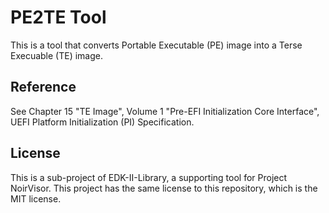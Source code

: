 # PE2TE Tool
This is a tool that converts Portable Executable (PE) image into a Terse Execuable (TE) image.

## Reference
See Chapter 15 "TE Image", Volume 1 "Pre-EFI Initialization Core Interface", UEFI Platform Initialization (PI) Specification.

## License
This is a sub-project of EDK-II-Library, a supporting tool for Project NoirVisor. This project has the same license to this repository, which is the MIT license.
